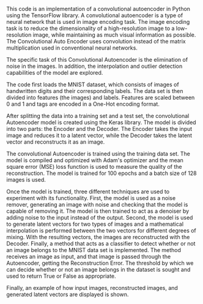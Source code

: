 This code is an implementation of a convolutional autoencoder in Python using the TensorFlow library. A convolutional autoencoder is a type of neural network that is used in image encoding task. The image encoding task is to reduce the dimensionality of a high-resolution image to a low-resolution image, while maintaining as much visual information as possible. The Convolutional Auto Encoder uses convolution instead of the matrix multiplication used in conventional neural networks.

The specific task of this Convolutional Autoencoder is the elimination of noise in the images. In addition, the interpolation and outlier detection capabilities of the model are explored.

The code first loads the MNIST dataset, which consists of images of handwritten digits and their corresponding labels. The data set is then divided into features (the images) and labels. Features are scaled between 0 and 1 and tags are encoded in a One-Hot encoding format.

After splitting the data into a training set and a test set, the convolutional Autoencoder model is created using the Keras library. The model is divided into two parts: the Encoder and the Decoder. The Encoder takes the input image and reduces it to a latent vector, while the Decoder takes the latent vector and reconstructs it as an image.

The convolutional Autoencoder is trained using the training data set. The model is compiled and optimized with Adam's optimizer and the mean square error (MSE) loss function is used to measure the quality of the reconstruction. The model is trained for 100 epochs and a batch size of 128 images is used.

Once the model is trained, three different techniques are used to experiment with its functionality. First, the model is used as a noise remover, generating an image with noise and checking that the model is capable of removing it. The model is then trained to act as a denoiser by adding noise to the input instead of the output. Second, the model is used to generate latent vectors for two types of images and a mathematical interpolation is performed between the two vectors for different degrees of mixing. With the resulting vectors, the images are reconstructed with the Decoder. Finally, a method that acts as a classifier to detect whether or not an image belongs to the MNIST data set is implemented. The method receives an image as input, and that image is passed through the Autoencoder, getting the Reconstruction Error. The threshold by which we can decide whether or not an image belongs in the dataset is sought and used to return True or False as appropriate.

Finally, an example of how input images, reconstructed images, and generated latent vectors are displayed is shown.